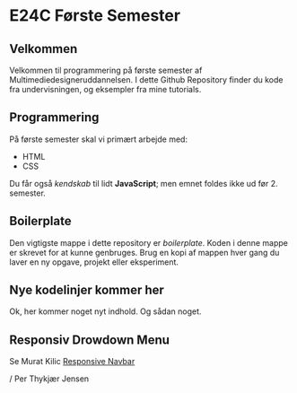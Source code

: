 # E24C Første Semester

## Velkommen

Velkommen til programmering på første semester af Multimediedesigneruddannelsen. I dette Github Repository finder du kode fra undervisningen, og eksempler fra mine tutorials.

## Programmering

På første semester skal vi primært arbejde med:

* HTML
* CSS

Du får også *kendskab* til lidt **JavaScript**; men emnet foldes ikke ud før 2. semester.

## Boilerplate

Den vigtigste mappe i dette repository er *boilerplate*. Koden i denne mappe er skrevet for at kunne genbruges. Brug en kopi af mappen hver gang du laver en ny opgave, projekt eller eksperiment.

## Nye kodelinjer kommer her

Ok, her kommer noget nyt indhold. Og sådan noget.

## Responsiv Drowdown Menu

Se Murat Kilic [Responsive Navbar](https://github.com/muratkilic1978/build-responsive-navbar-with-dropdown-completed)

/ Per Thykjær Jensen
